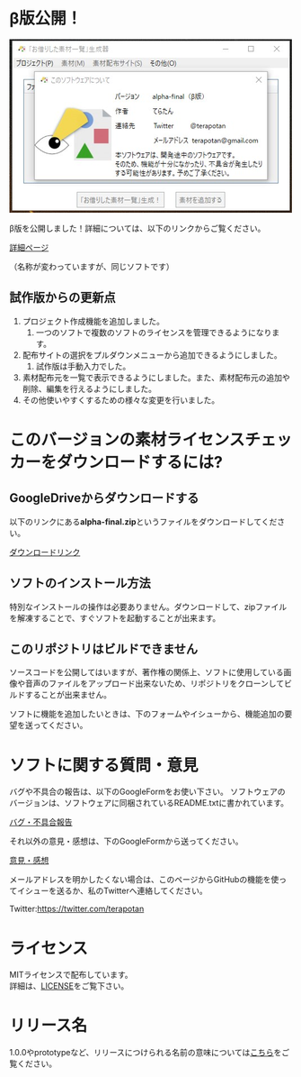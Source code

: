 # β版公開！
![素材追加](./ReleaseImage/alpha-final/バージョン表示.jpg)

β版を公開しました！詳細については、以下のリンクからご覧ください。

[詳細ページ](https://terapotan.hatenablog.jp/entry/MaterialLicenseCheckerVer2)

（名称が変わっていますが、同じソフトです）
## 試作版からの更新点
1. プロジェクト作成機能を追加しました。
   1. 一つのソフトで複数のソフトのライセンスを管理できるようになります。
2. 配布サイトの選択をプルダウンメニューから追加できるようにしました。
   1. 試作版は手動入力でした。
3. 素材配布元を一覧で表示できるようにしました。また、素材配布元の追加や削除、編集を行えるようにしました。
4. その他使いやすくするための様々な変更を行いました。

# このバージョンの素材ライセンスチェッカーをダウンロードするには?
## GoogleDriveからダウンロードする
以下のリンクにある**alpha-final.zip**というファイルをダウンロードしてください。

[ダウンロードリンク](https://drive.google.com/drive/u/2/folders/1Ovn9N6ZFQ7WtMGye-B0cxLVX_Dg0rID1)

## ソフトのインストール方法
特別なインストールの操作は必要ありません。ダウンロードして、zipファイルを解凍することで、すぐソフトを起動することが出来ます。

## このリポジトリはビルドできません
ソースコードを公開してはいますが、著作権の関係上、ソフトに使用している画像や音声のファイルをアップロード出来ないため、リポジトリをクローンしてビルドすることが出来ません。  

ソフトに機能を追加したいときは、下のフォームやイシューから、機能追加の要望を送ってください。
# ソフトに関する質問・意見
バグや不具合の報告は、以下のGoogleFormをお使い下さい。
ソフトウェアのバージョンは、ソフトウェアに同梱されているREADME.txtに書かれています。

[バグ・不具合報告](https://forms.gle/ngCaCjegDqKVT9gc6)  

それ以外の意見・感想は、下のGoogleFormから送ってください。  

[意見・感想](https://forms.gle/HAQido7dD4eZaUkc8)  

メールアドレスを明かしたくない場合は、このページからGitHubの機能を使ってイシューを送るか、私のTwitterへ連絡してください。  

Twitter:https://twitter.com/terapotan
  
# ライセンス
MITライセンスで配布しています。  
詳細は、[LICENSE](./LICENSE.md)をご覧下さい。
# リリース名
1.0.0やprototypeなど、リリースにつけられる名前の意味については[こちら](./AboutVersion.md)をご覧ください。
